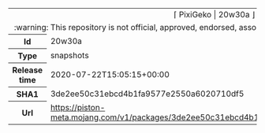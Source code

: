 <html><table>
<tr><td colspan="2" align="center"><img width="0" height="0"><br/>⌈ PixiGeko | 20w30a ⌋<br/><img width="0" height="0"></td></tr>
<tr><td colspan="2" align="center"><img width="0" height="0"><br/>
:warning: This repository is not official, approved, endorsed, associated or connected with Mojang :warning:
<br/><img width="0" height="0"></td></tr>
<tr><th>Id</th><td>20w30a</td></tr>
<tr><th>Type</th><td>snapshots</td></tr>
<tr><th>Release time</th><td>2020-07-22T15:05:15+00:00</td></tr>
<tr><th>SHA1</th><td>3de2ee50c31ebcd4b1fa9577e2550a6020710df5</td></tr>
<tr><th>Url</th><td><a href="https://piston-meta.mojang.com/v1/packages/3de2ee50c31ebcd4b1fa9577e2550a6020710df5/20w30a.json">https://piston-meta.mojang.com/v1/packages/3de2ee50c31ebcd4b1fa9577e2550a6020710df5/20w30a.json</a></td></tr>